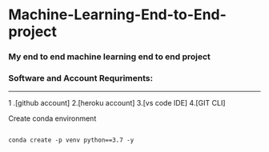 # Machine-Learning-End-to-End-project
### My end to end machine learning end to end project

 ### Software and Account Requriments:
--------------
 1 .[github account]
 2.[heroku account]
 3.[vs code IDE]
 4.[GIT CLI]


Create conda environment 
```

conda create -p venv python==3.7 -y
```